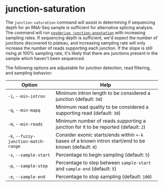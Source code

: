 # junction-saturation

The `junction-saturation` command will assist in determining if sequencing depth for an RNA-Seq sample is sufficient for alternative splicing analysis. The command will run [`ngsderive junction-annotation`](./junction_annotation.md) with increasing sampling rates. If sequencing depth is sufficient, we'd expect the number of junctions discovered to plateau, and increasing sampling rate will only increase the number of reads supporting each junction. If the slope is still rising at 100% sampling rate, it's likely that there are junctions present in the sample which haven't been sequenced.

The following options are adjustable for junction detection, read filtering, and sampling behavior:

| Option                               | Help                                                                                                  |
| ------------------------------------ | ----------------------------------------------------------------------------------------------------- |
| `-i`, `--min-intron`                 | Minimum intron length to be considered a junction (default: `50`)                                     |
| `-q`, `--min-mapq`                   | Minimum read quality to be considered a supporting read (default: `30`)                               |
| `-m`, `--min-reads`                  | Minimum number of reads supporting a junction for it to be reported (default: `2`)                    |
| `-k`, `--fuzzy-junction-match-range` | Consider exonic starts/ends within `+-k` bases of a known intron start/end to be known (default: `0`) |
| `-s`, `--sample-start`               | Percentage to begin sampling (default: `5`)                                                           |
| `-p`, `--sample-step`                | Percentage to step between `sample-start` and `sample-end` (default: `5`)                             |
| `-e`, `--sample-end`                 | Percentage to stop sampling (default: `100`)                                                          |
